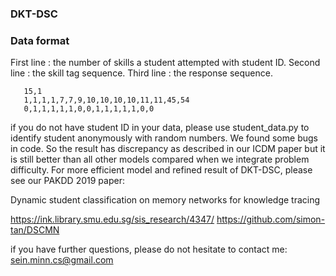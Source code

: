 ### DKT-DSC 


### Data format

First line : the number of skills a student attempted with student ID.
Second line : the skill tag sequence.
Third line : the response sequence.

 ```
    15,1
    1,1,1,1,7,7,9,10,10,10,10,11,11,45,54
    0,1,1,1,1,1,0,0,1,1,1,1,1,0,0
 ```
 
 if you do not have student ID in your data, please use student_data.py to identify student anonymously with random numbers.
 We found some bugs in code. So the result has discrepancy as described in our ICDM paper but it is still better than all other models compared when we integrate problem difficulty. For more efficient model and refined result of DKT-DSC, please see our PAKDD 2019 paper: 
 
 Dynamic student classification on memory networks for knowledge tracing
 
 https://ink.library.smu.edu.sg/sis_research/4347/
 https://github.com/simon-tan/DSCMN
 
 
 
if you have further questions, please do not hesitate to contact me: sein.minn.cs@gmail.com
